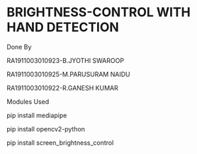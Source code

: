 # BRIGHTNESS-CONTROL WITH HAND DETECTION

Done By

RA1911003010923-B.JYOTHI SWAROOP

RA1911003010925-M.PARUSURAM NAIDU

RA1911003010922-R.GANESH KUMAR



Modules Used

pip install mediapipe

pip install opencv2-python

pip install screen_brightness_control
